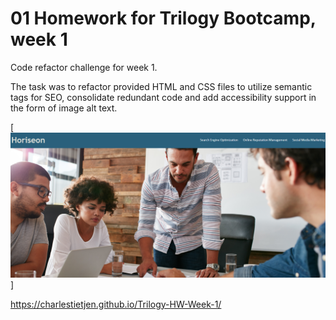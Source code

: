# 01 Homework for Trilogy Bootcamp, week 1

Code refactor challenge for week 1.

The task was to refactor provided HTML and CSS files to utilize semantic tags for SEO, consolidate redundant code and add accessibility support in the form of image alt text.

[![project screenshot](https://github.com/charlestietjen/Trilogy-HW-Week-1/blob/main/screenshot.png?raw=true)]

https://charlestietjen.github.io/Trilogy-HW-Week-1/
